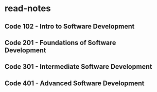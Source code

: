# read-notes

## Code 102 - Intro to Software Development
## Code 201 - Foundations of Software Development
## Code 301 - Intermediate Software Development
## Code 401 - Advanced Software Development
